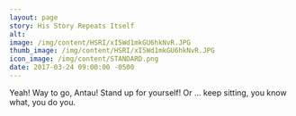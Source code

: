 ```yaml
---
layout: page
story: His Story Repeats Itself
alt:
image: /img/content/HSRI/xI5Wd1mkGU6hkNvR.JPG
thumb_image: /img/content/HSRI/xI5Wd1mkGU6hkNvR.JPG
icon_image: /img/content/STANDARD.png
date: 2017-03-24 09:00:00 -0500
---
```

Yeah! Way to go, Antau! Stand up for yourself! Or ... keep sitting, you know what, you do you.